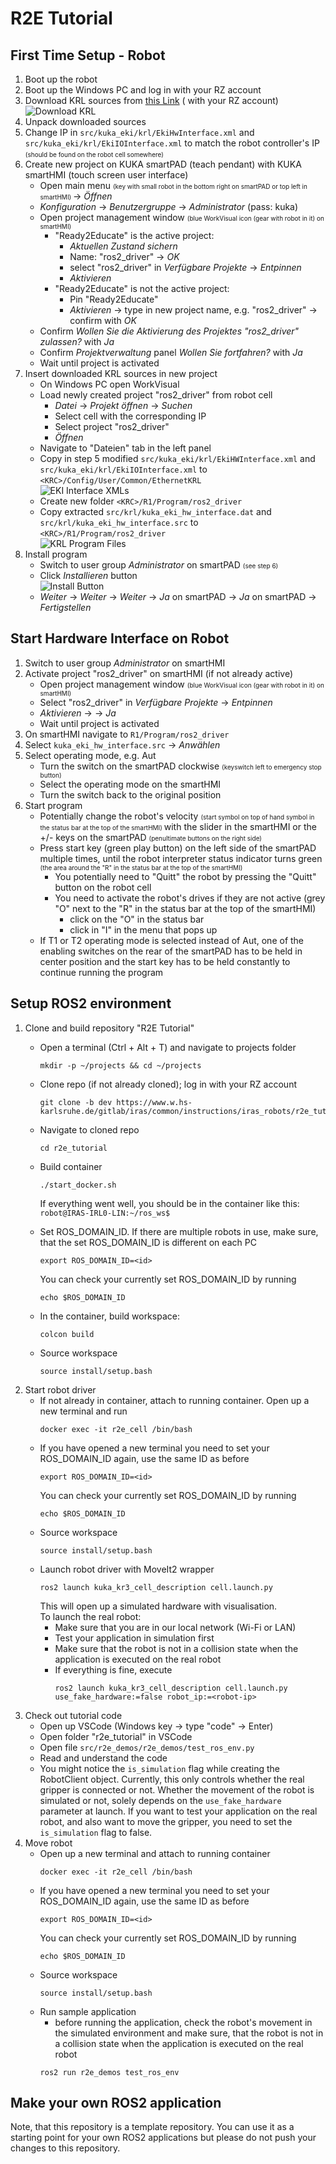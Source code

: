 # R2E Tutorial

## First Time Setup - Robot

1. Boot up the robot
2. Boot up the Windows PC and log in with your RZ account
3. Download KRL sources
   from [this Link](https://www.w.hs-karlsruhe.de/gitlab/iras/research-projects/ki5grob/kuka-eki/-/tree/driver/krl) (
   with your RZ account)   
   ![Download KRL](readme_imgs/krl_download.png)
4. Unpack downloaded sources
5. Change IP in `src/kuka_eki/krl/EkiHwInterface.xml` and `src/kuka_eki/krl/EkiIOInterface.xml` to match the robot
   controller's IP <font size="1"> (should be found on the robot cell somewhere) </font>
6. Create new project on KUKA smartPAD (teach pendant) with KUKA smartHMI (touch screen user interface)
    - Open main menu <font size="1"> (key with small robot in the bottom right on smartPAD or top left in
      smartHMI) </font> &rarr; _Öffnen_
    - _Konfiguration_ &rarr; _Benutzergruppe_ &rarr; _Administrator_ (pass: kuka)
    - Open project management window <font size="1"> (blue WorkVisual icon (gear with robot in it) on smartHMI) </font>
        - "Ready2Educate" is the active project:
            - _Aktuellen Zustand sichern_
            - Name: "ros2_driver" &rarr; _OK_
            - select "ros2_driver" in _Verfügbare Projekte_ &rarr; _Entpinnen_
            - _Aktivieren_
        - "Ready2Educate" is not the active project:
            - Pin "Ready2Educate"
            - _Aktivieren_ &rarr; type in new project name, e.g. "ros2_driver" &rarr; confirm with _OK_
    - Confirm _Wollen Sie die Aktivierung des Projektes "ros2_driver" zulassen?_ with _Ja_
    - Confirm _Projektverwaltung_ panel _Wollen Sie fortfahren?_ with _Ja_
    - Wait until project is activated
7. Insert downloaded KRL sources in new project
    - On Windows PC open WorkVisual
    - Load newly created project "ros2_driver" from robot cell
        - _Datei_ &rarr; _Projekt öffnen_ &rarr; _Suchen_
        - Select cell with the corresponding IP
        - Select project "ros2_driver"
        - _Öffnen_
    - Navigate to "Dateien" tab in the left panel
    - Copy in step 5 modified `src/kuka_eki/krl/EkiHWInterface.xml` and `src/kuka_eki/krl/EkiIOInterface.xml`
      to `<KRC>/Config/User/Common/EthernetKRL`  
      ![EKI Interface XMLs](readme_imgs/xmls.png)
    - Create new folder `<KRC>/R1/Program/ros2_driver`
    - Copy extracted `src/krl/kuka_eki_hw_interface.dat` and `src/krl/kuka_eki_hw_interface.src`
      to `<KRC>/R1/Program/ros2_driver`  
      ![KRL Program Files](readme_imgs/krl_files.png)
8. Install program
    - Switch to user group _Administrator_ on smartPAD <font size="1"> (see step 6) </font>
    - Click _Installieren_ button  
      ![Install Button](readme_imgs/install_button.png)
    - _Weiter_ &rarr; _Weiter_ &rarr; _Weiter_ &rarr; _Ja_ on smartPAD &rarr;
      _Ja_ on smartPAD &rarr; _Fertigstellen_

## Start Hardware Interface on Robot

1. Switch to user group _Administrator_ on smartHMI
2. Activate project "ros2_driver" on smartHMI (if not already active)
    - Open project management window <font size="1"> (blue WorkVisual icon (gear with robot in it) on smartHMI) </font>
    - Select "ros2_driver" in _Verfügbare Projekte_ &rarr; _Entpinnen_
    - _Aktivieren_ &rarr; -> _Ja_
    - Wait until project is activated
3. On smartHMI navigate to  `R1/Program/ros2_driver`
4. Select `kuka_eki_hw_interface.src` &rarr; _Anwählen_
5. Select operating mode, e.g. Aut
    - Turn the switch on the smartPAD clockwise <font size="1"> (keyswitch left to emergency stop button) </font>
    - Select the operating mode on the smartHMI
    - Turn the switch back to the original position
6. Start program
    - Potentially change the robot's velocity <font size="1"> (start symbol on top of hand symbol in the status bar at
      the
      top of the smartHMI) </font> with the slider in the smartHMI or the +/- keys on the smartPAD
      <font size="1"> (penultimate buttons on the right side) </font>
    - Press start key (green play button) on the left side of the smartPAD multiple times, until the robot interpreter
      status indicator turns green
      <font size="1"> (the area around the "R" in the status bar at the top of the smartHMI) </font>
        - You potentially need to "Quitt" the robot by pressing the "Quitt" button on the robot cell
        - You need to activate the robot's drives if they are not active (grey "O" next to the "R" in the status bar at
          the top of the smartHMI)
            - click on the "O" in the status bar
            - click in "I" in the menu that pops up
    - If T1 or T2 operating mode is selected instead of Aut, one of the enabling switches on the rear of the smartPAD
      has
      to be held in center position and the start key has to be held constantly to continue running
      the program

## Setup ROS2 environment

1. Clone and build repository "R2E Tutorial"
    - Open a terminal (Ctrl + Alt + T) and navigate to projects folder
      ```
      mkdir -p ~/projects && cd ~/projects
      ```
    - Clone repo (if not already cloned); log in with your RZ account
      ```
      git clone -b dev https://www.w.hs-karlsruhe.de/gitlab/iras/common/instructions/iras_robots/r2e_tutorial.git
      ```
    - Navigate to cloned repo
      ``` 
      cd r2e_tutorial
      ```
    - Build container
      ```
      ./start_docker.sh
      ```
      If everything went well, you should be in the container like this: `robot@IRAS-IRL0-LIN:~/ros_ws$`
    - Set ROS_DOMAIN_ID. If there are multiple robots in use, make sure, that the set ROS_DOMAIN_ID is different on each PC
      ```
      export ROS_DOMAIN_ID=<id>
      ```
      You can check your currently set ROS_DOMAIN_ID by running
      ```
      echo $ROS_DOMAIN_ID
      ```

    - In the container, build workspace:
      ```
      colcon build
      ```
    - Source workspace
      ```
      source install/setup.bash
      ```
2. Start robot driver
    - If not already in container, attach to running container. Open up a new terminal and run
      ```
      docker exec -it r2e_cell /bin/bash
      ```
    - If you have opened a new terminal you need to set your ROS_DOMAIN_ID again, use the same ID as before
      ```
      export ROS_DOMAIN_ID=<id>
      ```
      You can check your currently set ROS_DOMAIN_ID by running
      ```
      echo $ROS_DOMAIN_ID
      ```
    - Source workspace
      ```
      source install/setup.bash
      ```
    - Launch robot driver with MoveIt2 wrapper
      ```
      ros2 launch kuka_kr3_cell_description cell.launch.py
      ```
      This will open up a simulated hardware with visualisation.  
      To launch the real robot:
        - Make sure that you are in our local network (Wi-Fi or LAN)
        - Test your application in simulation first
        - Make sure that the robot is not in a collision state when the application is executed on the real robot
        - If everything is fine, execute
          ```
          ros2 launch kuka_kr3_cell_description cell.launch.py use_fake_hardware:=false robot_ip:=<robot-ip>
          ```
3. Check out tutorial code
    - Open up VSCode (Windows key &rarr; type "code" &rarr; Enter)
    - Open folder "r2e_tutorial" in VSCode
    - Open file `src/r2e_demos/r2e_demos/test_ros_env.py`
    - Read and understand the code
    - You might notice the `is_simulation` flag while creating the RobotClient object. Currently, this only controls whether
      the real gripper is connected or not. Whether the movement of the robot is simulated or not, solely depends on 
      the `use_fake_hardware` parameter at launch. If you want to test your application on the real robot, and also want to move the 
      gripper, you need to set the `is_simulation` flag to false.
4. Move robot
    - Open up a new terminal and attach to running container
      ```
      docker exec -it r2e_cell /bin/bash
      ```
    - If you have opened a new terminal you need to set your ROS_DOMAIN_ID again, use the same ID as before
      ```
      export ROS_DOMAIN_ID=<id>
      ```
      You can check your currently set ROS_DOMAIN_ID by running
      ```
      echo $ROS_DOMAIN_ID
      ```
    - Source workspace
      ```
      source install/setup.bash
      ```
    - Run sample application
      - before running the application, check the robot's movement in the simulated environment and make sure, that the
        robot is not in a collision state when the application is executed on the real robot 
      ```
      ros2 run r2e_demos test_ros_env
      ```

## Make your own ROS2 application

Note, that this repository is a template repository. You can use it as a starting point for your own ROS2 applications
but please do not push your changes to this repository.
   
